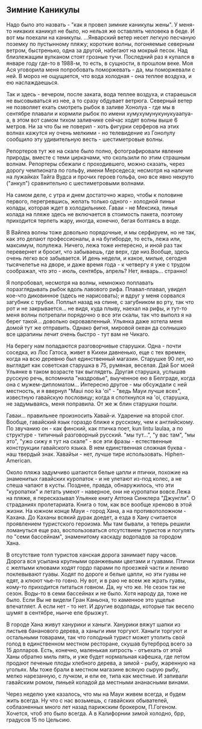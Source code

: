 ## Зимние Каникулы

Надо было это назвать - "как я провел зимние каникулы жены". У меня-то никаких каникул не было, но нельзя же оставлять человека в беде. И вот мы поехали на каникулы.
...Январский ветер несет легкую песчаную поземку по пустынному пляжу; короткие волны, погоняемые северным ветром, быстренько, одна за другой, набегают на мокрый песок. Над близлежащим вулканом стоят грозные тучи. Последний раз я купался в январе году где-то в 1988-м, то есть, в сущности, в прошлом веке. Моя Ася уговорила меня попробовать поморжевать - да, мы поморжевали с ней. В мороз не ощущается, что вода холодная - она теплее воздуха, и ею наслаждаешься.

Так и здесь - вечером, после заката, вода теплее воздуха, и стараешься не высовываться из нее, а то сразу обдувает ветрюга. Северный ветер не позволяет ехать смотреть рыбок в заливе Хонолуа - где мы в сентябре плавали и кормили рыбок по имени хумухумунукунукуаапуа-а, в этом вот самом тихом заливчике сейчас ходят волны выше 6 метров. Ни за что бы не поверил - хоть фигурки серферов на этих волнах кажутся ну очень мелкими - но телевидение из Гонолулу сообщило эту удивительную весть - шестиметровые волны.

Репортеров тут же на скале было полно, фотографировали явление природы, вместе с теми циркачами, что скользили по этим страшным волнам. Репортеры сбежали с проходившего, можно сказать, через дорогу чемпионата по гольфу, имени Мерседеса; несмотря на наличие на лужайках Тайга Вудса и прочих героев гольфа, оно все явно некруто ("анкул") сравнительно с шестиметровыми волнами.

На самом деле, с утра и днем достаточно жарко, чтобы к половине первого, перегревшись, желать только одного - холодной пиньи колады, которая ждет в холодильнике. Гаваи - не Мексика, пинья колада на пляже здесь не включается в стоимость пакета, поэтому приходится терпеть жару, иногда, конечно, бегая болтаясь в воде.

В Вайлеа волны тоже довольно порядочные, и мы серфируем, но не так, как это делают профессионалы, а на бугиборде, то есть, лежа или, максимум, полулежа. Ничего, лежа тоже интересно, и иной раз так перевернет и бросит, что забываешь, где верх, где низ.Вообще, здесь очень легко все забывается. И день недели, и какое, милые, сегодня тысячелетье на дворе, и даже время года - к четвергу я уже с трудом соображал, что это - июль, сентябрь, апрель? Нет, январь... странно!

Я попробовал, несмотря на волны, немножко поплавать поразглядывать рыбок вдоль лавового рифа. Плавал-плавал, увидел кое-что диковинное (здесь не нарисовать); и вдруг у меня сорвался загубник с трубки. Поплыл назад на спине, с загубником во рту, так что рот и не закрывается... не видя, куда плыву, наехал на рифы, и тут-то меня волны потрепали порядочно о все эти скалы, так что выполз я на берег такой... довольно окровавленный. Ульянка даже хотела меня домой тут же отправить. Однако фигня, мировой океан да солнышко все царапины лечит очень быстро - тут вам не Чикаго.

На берегу нам попадаются разговорчивые старушки. Одна - почти соседка, из Лос Гатоса, живет в Кихеи давненько, еще с тех времен, когда на всю деревню был единственный магазин. Старушке 90 лет, но выглядит как советская старушка в 75, румяная, веселая. Дай Бог моей Ульянке в таком возрасте так выглядеть. Другая старушка, услышав русскую речь, вспомнила "наздровье", выученное ею в Белграде, когда она с мужем-дипломатом... Интересно другое - мы обсуждали с ней местность, и я ввернул "Maui noo ka 'oi" - "ведь Мауи лучше всех", известную гавайскую пословицу; когда я споткнулся на 'oi, старушка, не задумываясь, меня поправила. От же ж блин старушки пошли.

Гаваи... правильнее произносить Хавай-и. Ударение на второй слог. Вообще, гавайский язык гораздо ближе к русскому, чем к английскому. По звучанию он - как финский, как птичка поет, kun lintu laulaa, а по структуре - типичный разговорный русский. "мы тут...", "у вас  там", "мы это", "ужо сижу я тут на скале" - все эти фразы - естественные конструкции гавайского языка. В нем единственная сложная буква - наш твердый знак. Хавайъи - нет, лучше тире использовать. Hiphen-American.

Около пляжа задумчиво шатаются белые цапли и птички, похожие на знаменитых гавайских куропаток - и не улетают из-под колес, а не спеша чапают в кусты. Позднее, правда, обнаружилось, что эти "куропатки" и летать умеют - наверное, они не куропатки вовсе.Лежа на пляже, я пересказывал Ульянке книгу Аптона Синклера "Джунгли". О страданиях пролетариата. Книга о том, как все вообще хреново в этой жизни. На южном конце Мауи - город Хана, а на противоположном - Кахана. До Каханы всякий дурак доедет, а езда в Хану считается проявлением туристского героизма. Мы там бывали, а теперь решили ломануться еще раз, воспользоваться отсутствием туристов и погулять по "семи бассейнам", знаменитому каскаду водопадов за городом Хана.

В отсутствие толп туристов ханская дорога занимает пару часов. Дорога вся усыпана крупными оранжевыми цветами и гуавами. Птички с желтыми клювами ходят гордо парами по проезжей части и лениво поклевывают гуавы. Ходят по дороге и белые цапли, но эти гуавы не едят, а клюют чье-то говно. Ну вот, и в раю не всем же жрать гуавы, кому-то приходится питаться говном. Да, ну что же. Не сезон так не сезон. Воды-то в семи бассейнах и не было. Хотя народу да, тоже не было. Если Вы не видели Гран Каньона, то каменное это ущелье впечатляет. А если нет - то нет. И другие водопады, которые так весело шумят в сентябре, нынче еле брызжут.

В городе Хана живут ханурики и ханыги. Ханурики вяжут шапки из листьев бананового дерева, а ханыги ими торгуют. Ханыги торгуют и остальными товарами, так что голодный турист может утолить свой голод в единственном местном ресторане, скушав бутерброд всего за 15 долларов. Есть, конечно, маленькая хитрость - отъехать от этой Ханы обратно миль пять, и уже будет нормальная кафешка, где летом продают печеные плоды хлебного дерева, а зимой - рыбу, жаренную на угольях. Мы тоже брали в местном магазине всякую сырую рыбу, мелко нарезанную, с лучком, и ели ее, типа как местные. И запивали гавайским ромом, пиньей коладой да местными ананасными винами.

Через неделю уже казалось, что мы на Мауи живем всегда, и будем жить всегда. Ну что с нас возьмешь, с гавайских обывателей, соблазненных много лет назад парижским брокером, П.Гогеном. Хочется, чтоб это было всегда. А в Калифорнии зимой холодно, брр, градусов 15 по Цельсию.